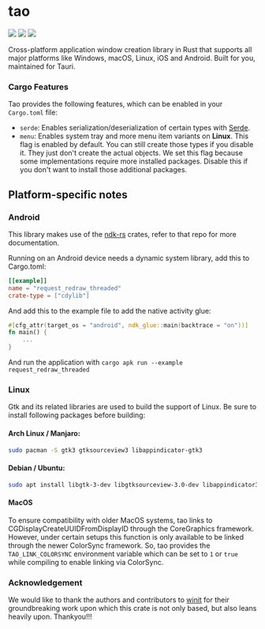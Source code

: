 # tao

[![](https://img.shields.io/crates/v/tao?style=flat-square)](https://crates.io/crates/tao) [![](https://img.shields.io/docsrs/tao?style=flat-square)](https://docs.rs/tao/) ![](https://img.shields.io/crates/l/tao?style=flat-square)

Cross-platform application window creation library in Rust that supports all major platforms like 
Windows, macOS, Linux, iOS and Android. Built for you, maintained for Tauri.

### Cargo Features

Tao provides the following features, which can be enabled in your `Cargo.toml` file:
* `serde`: Enables serialization/deserialization of certain types with [Serde](https://crates.io/crates/serde).
* `menu`: Enables system tray and more menu item variants on **Linux**. This flag is enabled by default.
  You can still create those types if you disable it. They just don't create the actual objects. We set this flag
  because some implementations require more installed packages.  Disable this if you don't want to install those
  additional packages.

## Platform-specific notes

### Android

This library makes use of the [ndk-rs](https://github.com/rust-windowing/android-ndk-rs) crates, refer to that repo for more documentation.

Running on an Android device needs a dynamic system library, add this to Cargo.toml:
```toml
[[example]]
name = "request_redraw_threaded"
crate-type = ["cdylib"]
```

And add this to the example file to add the native activity glue:
```rust
#[cfg_attr(target_os = "android", ndk_glue::main(backtrace = "on"))]
fn main() {
    ...
}
```

And run the application with `cargo apk run --example request_redraw_threaded`

### Linux

Gtk and its related libraries are used to build the support of Linux. Be sure to install following packages before building:

#### Arch Linux / Manjaro:

```bash
sudo pacman -S gtk3 gtksourceview3 libappindicator-gtk3
```

#### Debian / Ubuntu:

```bash
sudo apt install libgtk-3-dev libgtksourceview-3.0-dev libappindicator3-dev
```

#### MacOS

To ensure compatibility with older MacOS systems, tao links to
CGDisplayCreateUUIDFromDisplayID through the CoreGraphics framework.
However, under certain setups this function is only available to be linked
through the newer ColorSync framework. So, tao provides the
`TAO_LINK_COLORSYNC` environment variable which can be set to `1` or `true`
while compiling to enable linking via ColorSync.

### Acknowledgement

We would like to thank the authors and contributors to [winit](https://crates.io/crates/winit)
for their groundbreaking work upon which this crate is not only based, but
also leans heavily upon. Thankyou!!!
